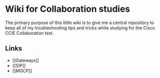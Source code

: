 # Wiki for Collaboration studies

The primary purpose of this little wiki is to give me a central repository to keep all of my troubleshooting tips and tricks while studying for the Cisco CCIE Collaboration test.

## Links
* [[Gateways]]
* [[SIP]]
* [[MGCP]]
